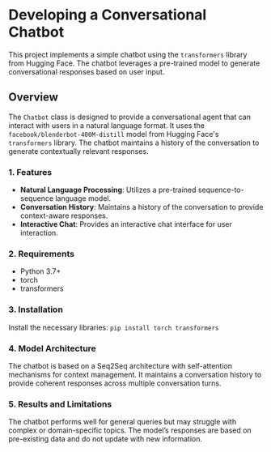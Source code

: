 # Developing a Conversational Chatbot

This project implements a simple chatbot using the `transformers` library from Hugging Face. The chatbot leverages a pre-trained model to generate conversational responses based on user input.

## Overview

The `Chatbot` class is designed to provide a conversational agent that can interact with users in a natural language format. It uses the `facebook/blenderbot-400M-distill` model from Hugging Face's `transformers` library. The chatbot maintains a history of the conversation to generate contextually relevant responses.

### 1. Features
- **Natural Language Processing**: Utilizes a pre-trained sequence-to-sequence language model.
- **Conversation History**: Maintains a history of the conversation to provide context-aware responses.
- **Interactive Chat**: Provides an interactive chat interface for user interaction.
  

### 2. Requirements
- Python 3.7+
- torch
- transformers

### 3. Installation
Install the necessary libraries:
```pip install torch transformers  ```

### 4. Model Architecture
The chatbot is based on a Seq2Seq architecture with self-attention mechanisms for context management. It maintains a conversation history to provide coherent responses across multiple conversation turns.

### 5. Results and Limitations
The chatbot performs well for general queries but may struggle with complex or domain-specific topics. The model’s responses are based on pre-existing data and do not update with new information.
